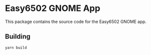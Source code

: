 # Easy6502 GNOME App

This package contains the source code for the Easy6502 GNOME app.

## Building

```bash
yarn build
```